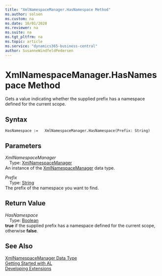 ```yaml
---
title: "XmlNamespaceManager.HasNamespace Method"
ms.author: solsen
ms.custom: na
ms.date: 10/01/2020
ms.reviewer: na
ms.suite: na
ms.tgt_pltfrm: na
ms.topic: article
ms.service: "dynamics365-business-central"
author: SusanneWindfeldPedersen
---
```

[//]: # (START>DO_NOT_EDIT)
[//]: # (IMPORTANT:Do not edit any of the content between here and the END>DO_NOT_EDIT.)
[//]: # (Any modifications should be made in the .xml files in the ModernDev repo.)
# XmlNamespaceManager.HasNamespace Method
Gets a value indicating whether the supplied prefix has a namespace defined for the current scope.


## Syntax
```
HasNamespace :=   XmlNamespaceManager.HasNamespace(Prefix: String)
```
## Parameters
*XmlNamespaceManager*  
&emsp;Type: [XmlNamespaceManager](xmlnamespacemanager-data-type.md)  
An instance of the [XmlNamespaceManager](xmlnamespacemanager-data-type.md) data type.  

*Prefix*  
&emsp;Type: [String](../string/string-data-type.md)  
The prefix of the namespace you want to find.  


## Return Value
*HasNamespace*  
&emsp;Type: [Boolean](../boolean/boolean-data-type.md)  
**true** if the supplied prefix has a namespace defined for the current scope, otherwise **false**.  


[//]: # (IMPORTANT: END>DO_NOT_EDIT)
## See Also
[XmlNamespaceManager Data Type](xmlnamespacemanager-data-type.md)  
[Getting Started with AL](../../devenv-get-started.md)  
[Developing Extensions](../../devenv-dev-overview.md)